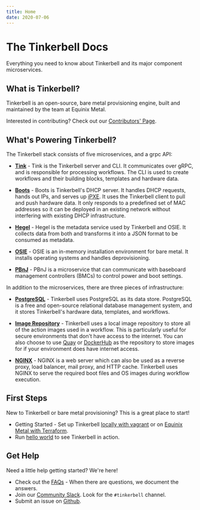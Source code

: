 ```yaml
---
title: Home
date: 2020-07-06
---
```


# The Tinkerbell Docs

Everything you need to know about Tinkerbell and its major component microservices.
​
## What is Tinkerbell?

Tinkerbell is an open-source, bare metal provisioning engine, built and maintained by the team at Equinix Metal.

Interested in contributing? Check out our [Contributors' Page](https://tinkerbell.org/community/contributors/).

## What's Powering Tinkerbell?

The Tinkerbell stack consists of five microservices, and a grpc API: 

- [**Tink**](/services/tink) - Tink is the Tinkerbell server and CLI. It communicates over gRPC, and is responsible for processing workflows. The CLI is used to create workflows and their building blocks, templates and hardware data.

- [**Boots**](/services/boots) - Boots is Tinkerbell's DHCP server. It handles DHCP requests, hands out IPs, and serves up [iPXE](https://ipxe.org/). It uses the Tinkerbell client to pull and push hardware data. It only responds to a predefined set of MAC addresses so it can be deployed in an existing network without interfering with existing DHCP infrastructure.

- [**Hegel**](/services/hegel) - Hegel is the metadata service used by Tinkerbell and OSIE. It collects data from both and transforms it into a JSON format to be consumed as metadata.

- [**OSIE**](/services/osie) - OSIE is an in-memory installation environment for bare metal. It installs operating systems and handles deprovisioning.

- [**PBnJ**](https://github.com/tinkerbell/pbnj) - PBnJ is a microservice that can communicate with baseboard management controllers (BMCs) to control power and boot settings.

In addition to the microservices, there are three pieces of infrastructure:

- [**PostgreSQL**](https://www.postgresql.org/) - Tinkerbell uses PostgreSQL as its data store. PostgreSQL is a free and open-source relational database management system, and it stores Tinkerbell's hardware data, templates, and workflows.

- [**Image Repository**](https://hub.docker.com/_/registry) - Tinkerbell uses a local image repository to store all of the action images used in a workflow. This is particularly useful for secure environments that don't have access to the internet. You can also choose to use [Quay](https://quay.io/) or [DockerHub](https://hub.docker.com/) as the repository to store images for if your environment does have internet access.

- [**NGINX**](https://www.nginx.com/) - NGINX is a web server which can also be used as a reverse proxy, load balancer, mail proxy, and HTTP cache. Tinkerbell uses NGINX to serve the required boot files and OS images during workflow execution.


## First Steps

​New to Tinkerbell or bare metal provisioning? This is a great place to start!

- Getting Started - Set up Tinkerbell [locally with vagrant](/setup/local-vagrant/) or on [Equinix Metal with Terraform](/setup/packet-terraform/).
- Run [hello world](workflows/hello-world-workflow) to see Tinkerbell in action.​


## Get Help

Need a little help getting started? We're here!

- Check out the [FAQs](https://tinkerbell.org/faq/) - When there are questions, we document the answers.
- Join our [Community Slack](https://slack.equinixmetal.com/). Look for the `#tinkerbell` channel.
- Submit an issue on [Github](https://github.com/tinkerbell/).
